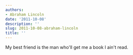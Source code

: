 ```yaml
---
authors:
- Abraham Lincoln
date: '2011-10-08'
description: ''
slug: 2011-10-08-abraham-lincoln
title: ''
---
```

My best friend is the man who'll get me a book I ain't read.



